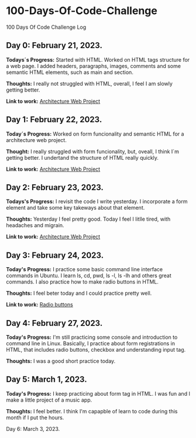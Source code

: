 # 100-Days-Of-Code-Challenge
100 Days Of Code Challenge Log

## Day 0: February 21, 2023.

**Todays´s Progress:** Started with HTML. Worked on HTML tags structure for a web page. I added headers, paragraphs, images, comments and some semantic HTML elements, such as main and section.

**Thoughts:** I really not struggled with HTML, overall, I feel I am slowly getting better.

**Link to work:** [Architecture Web Project](https://codepen.io/diazluis93/pen/ExeKpOO)

## Day 1: February 22, 2023.

**Today´s Progress:** Worked on form funcionality and semantic HTML for a architecture web project.

**Thought:** I really struggled with form funcionality, but, oveall, I think I´m getting better. I undertand the structure of HTML really quickly.

**Link to work:** [Architecture Web Project](https://codepen.io/diazluis93/pen/ExeKpOO)

## Day 2: February 23, 2023.

**Todays's Progress:** I revisit the code I write yesterday. I incorporate a form element and take some key takeways about that element.

**Thoughts:** Yesterday I feel pretty good. Today I feel I litlle tired, with headaches and migrain.

**Link to work:** [Architecture Web Project](https://codepen.io/diazluis93/pen/ExeKpOO)

## Day 3: February 24, 2023.

**Today's Progress:** I practice some basic command line interface commands in Ubuntu. I learn ls, cd, pwd, ls -l, ls -lh and others great commands. I also practice how to make radio buttons in HTML. 

**Thoughts:** I feel beter today and I could practice pretty well.

**Link to work:** [Radio buttons]()

## Day 4: February 27, 2023.

**Today's Progress:** I'm still practicing some console and introduction to command line in Linux. Basically, I practice about form registrations in HTML, that includes radio buttons, checkbox and understanding input tag.

**Thoughts:** I was a good short practice today.

## Day 5: March 1, 2023.

**Today's Progress:** I keep practicing about form tag in HTML. I was fun and I make a little project of a music app.

**Thoughts:** I feel better. I think I'm capapble of learn to code during this month if I put the hours.

Day 6: March 3, 2023.

